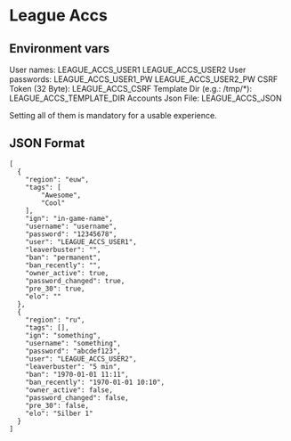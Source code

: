 # League Accs

## Environment vars

User names: LEAGUE_ACCS_USER1 LEAGUE_ACCS_USER2
User passwords: LEAGUE_ACCS_USER1_PW LEAGUE_ACCS_USER2_PW
CSRF Token (32 Byte): LEAGUE_ACCS_CSRF
Template Dir (e.g.: /tmp/*): LEAGUE_ACCS_TEMPLATE_DIR
Accounts Json File: LEAGUE_ACCS_JSON

Setting all of them is mandatory for a usable experience.

## JSON Format

```
[
  {
    "region": "euw",
    "tags": [ 
        "Awesome",
        "Cool"
    ],
    "ign": "in-game-name",
    "username": "username",
    "password": "12345678",
    "user": "LEAGUE_ACCS_USER1",
    "leaverbuster": "",
    "ban": "permanent",
    "ban_recently": "",
    "owner_active": true,
    "password_changed": true,
    "pre_30": true,
    "elo": ""
  },
  {
    "region": "ru",
    "tags": [],
    "ign": "something",
    "username": "something",
    "password": "abcdef123",
    "user": "LEAGUE_ACCS_USER2",
    "leaverbuster": "5 min",
    "ban": "1970-01-01 11:11",
    "ban_recently": "1970-01-01 10:10",
    "owner_active": false,
    "password_changed": false,
    "pre_30": false,
    "elo": "Silber 1"
  }
]
```
